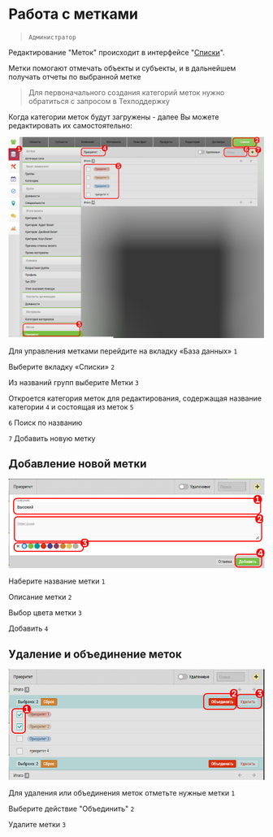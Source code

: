 # Работа с метками

>`Администратор`

Редактирование "Меток" происходит в интерфейсе "[Списки](database-dict.html)". 

Метки помогают отмечать объекты и субъекты, и в дальнейшем получать отчеты по выбранной метке

> Для первоначального создания категорий меток нужно обратиться с запросом в Техподдержку

Когда категории меток будут загружены - далее Вы можете редактировать их самостоятельно:

![](../images/tags-table.png)

Для управления метками перейдите на вкладку «База данных» `1` 

Выберите вкладку «Списки» `2`

Из названий групп выберите Метки `3` 

Откроется категория меток для редактирования, содержащая название категории `4` и состоящая из меток `5`

`6` Поиск по названию

`7` Добавить новую метку

## Добавление новой метки

![](../images/add-tags.png)

Наберите название метки `1`

Описание метки `2`

Выбор цвета метки `3`

Добавить `4`
 
 ## Удаление и объединение меток

 ![](../images/delete-tags.png)

Для удаления или объединения меток отметьте нужные метки `1`

Выберите действие "Объединить" `2`

Удалите метки  `3`
